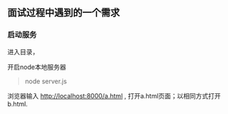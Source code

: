 ## 面试过程中遇到的一个需求

### 启动服务

进入目录，

开启node本地服务器

> node server.js


浏览器输入 [http://localhost:8000/a.html](http://localhost:8000/a.html) , 打开a.html页面；以相同方式打开b.html.

